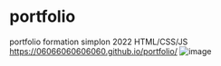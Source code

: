 # portfolio
portfolio formation simplon 2022  HTML/CSS/JS   https://06066060606060.github.io/portfolio/
![image](https://user-images.githubusercontent.com/10818228/167295665-0bcf29e6-c247-4e32-9203-9c1ee50cf72a.png)
